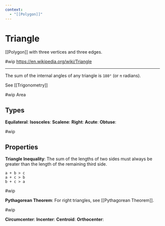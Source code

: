 ```yaml
---
context:
  - "[[Polygon]]"
---
```


# Triangle

[[Polygon]] with three vertices and three edges.

#wip https://en.wikipedia.org/wiki/Triangle

---

The sum of the internal angles of any triangle is `180°` (or `π` radians).

See [[Trigonometry]]

#wip Area

## Types

**Equilateral**:
**Isosceles**:
**Scalene**:
**Right**:
**Acute**:
**Obtuse**:

#wip

## Properties

**Triangle Inequality**: The sum of the lengths of two sides must always be greater than the length of the remaining third side.

```
a + b > c
a + c > b
b + c > a
```

#wip

**Pythagorean Theorem**: For right triangles, see [[Pythagorean Theorem]].

#wip

**Circumcenter**:
**Incenter**:
**Centroid**:
**Orthocenter**:
